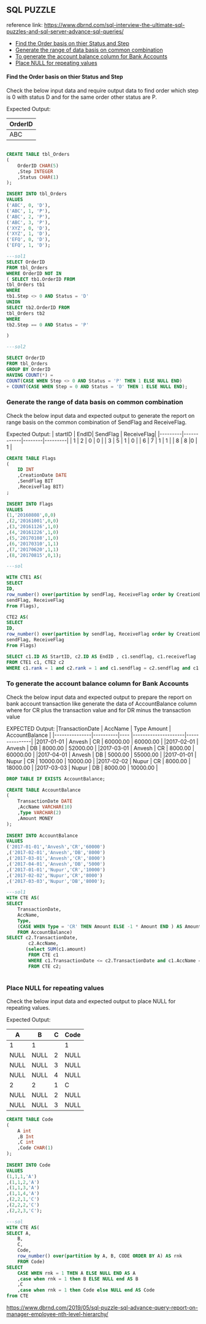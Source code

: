 ## SQL PUZZLE
reference link:
https://www.dbrnd.com/sql-interview-the-ultimate-sql-puzzles-and-sql-server-advance-sql-queries/

<!-- MarkdownTOC -->
- [Find the Order basis on thier Status and Step](#Find-the-Order-basis-on-thier-Status-and-Step)
- [Generate the range of data basis on common combination](#Generate-the-range-of-data-basis-on-common-combination)
- [To generate the account balance column for Bank Accounts](#To-generate-the-account-balance-column-for-Bank-Accounts)
- [Place NULL for repeating values](#Place-NULL-for-repeating-values)

<!-- MarkdownTOC -->

#### Find the Order basis on thier Status and Step
Check the below input data and require output data to find order which step is 0 with status D and for the same order other status are P.

Expected Output:

| OrderID|
|--------|
| ABC |

```sql

CREATE TABLE tbl_Orders
(
	OrderID CHAR(5) 
	,Step INTEGER 
	,Status CHAR(1) 
);

INSERT INTO tbl_Orders
VALUES
('ABC', 0, 'D'),
('ABC', 1, 'P'),
('ABC', 2, 'P'),
('ABC', 3, 'P'),
('XYZ', 0, 'D'),
('XYZ', 1, 'D'),
('EFQ', 0, 'D'),
('EFQ', 1, 'D');

```
```sql
---sol1 
SELECT OrderID
FROM tbl_Orders
WHERE OrderID NOT IN
( SELECT tb1.OrderID FROM
tbl_Orders tb1
WHERE
tb1.Step <> 0 AND Status = 'D'
UNION 
SELECT tb2.OrderID FROM
tbl_Orders tb2
WHERE
tb2.Step == 0 AND Status = 'P'

)

---sol2

SELECT OrderID 
FROM tbl_Orders
GROUP BY OrderID
HAVING COUNT(*) =    
COUNT(CASE WHEN Step <> 0 AND Status = 'P' THEN 1 ELSE NULL END) 
+ COUNT(CASE WHEN Step = 0 AND Status = 'D' THEN 1 ELSE NULL END);


```


### Generate the range of data basis on common combination

Check the below input data and expected output to generate the report on range basis on the common combination of SendFlag and ReceiveFlag.

Expected Output:
| startID | EndID| SendFlag | ReceiveFlag|
|---------|------------|--------|---------|
| 1 | 2 | 0 | 0 |
| 3 | 5 | 1 | 0 |
| 6 | 7 | 1 | 1 |
| 8 |  8 |0 | 1 |
```sql
CREATE TABLE Flags
(
	ID INT 
	,CreationDate DATE
	,SendFlag BIT
	,ReceiveFlag BIT)
;
 
INSERT INTO Flags 
VALUES
(1,'20160808',0,0)
,(2,'20161001',0,0)
,(3,'20161126',1,0)
,(4,'20161226',1,0)
,(5,'20170108',1,0)
,(6,'20170310',1,1)
,(7,'20170620',1,1)
,(8,'20170815',0,1);
```

```sql
---sol

WITH CTE1 AS(
SELECT 
ID,
row_number() over(partition by sendFlag, ReceiveFlag order by CreationDate asc) AS rank,
sendFlag, ReceiveFlag
From Flags),

CTE2 AS(
SELECT 
ID,
row_number() over(partition by sendFlag, ReceiveFlag order by CreationDate desc) AS rank,
sendFlag, ReceiveFlag
From Flags)

SELECT c1.ID AS StartID, c2.ID AS EndID , c1.sendflag, c1.receiveflag
FROM CTE1 c1, CTE2 c2 
WHERE c1.rank = 1 and c2.rank = 1 and c1.sendflag = c2.sendflag and c1.receiveflag = c2.receiveflag;


```

### To generate the account balance column for Bank Accounts
Check the below input data and expected output to prepare the report on bank account transaction like generate the data of AccountBalance column where for CR plus the transaction value and for DR minus the transaction value

EXPECTED Output:
|TransactionDate | AccName |    Type Amount |          AccountBalance |
|---------------|----------|---- |---------------------|---------------|
|2017-01-01   |   Anvesh    |  CR  | 60000.00       |       60000.00 |
|2017-02-01   |   Anvesh    |  DB  | 8000.00        |      52000.00 |
|2017-03-01   |   Anvesh    |  CR  | 8000.00        |       60000.00 |
|2017-04-01   |   Anvesh    |  DB  | 5000.00        |       55000.00 |
|2017-01-01   |   Nupur     |  CR  | 10000.00       |       10000.00 |
|2017-02-02   |   Nupur     |  CR  | 8000.00        |       18000.00 |
|2017-03-03   |   Nupur     |  DB  | 8000.00        |       10000.00 |

```sql
DROP TABLE IF EXISTS AccountBalance;

CREATE TABLE AccountBalance
(
	TransactionDate DATE
	,AccName VARCHAR(10)
	,Type VARCHAR(2)
	,Amount MONEY
);
 
INSERT INTO AccountBalance
VALUES
('2017-01-01','Anvesh','CR','60000')
,('2017-02-01','Anvesh','DB','8000')
,('2017-03-01','Anvesh','CR','8000')
,('2017-04-01','Anvesh','DB','5000')
,('2017-01-01','Nupur','CR','10000')
,('2017-02-02','Nupur','CR','8000')
,('2017-03-03','Nupur','DB','8000');
```

```sql
---sol1
WITH CTE AS(
SELECT 
    TransactionDate,
    AccName,
    Type,
    (CASE WHEN Type = 'CR' THEN Amount ELSE -1 * Amount END ) AS Amount
    FROM AccountBalance)
SELECT c2.TransactionDate,
        c2.AccName,
       (select SUM(c1.amount)
        FROM CTE c1
        WHERE c1.TransactionDate <= c2.TransactionDate and c1.AccName = c2.AccName) AS AccountBalance
        FROM CTE c2;
	
```

### Place NULL for repeating values

Check the below input data and expected output to place NULL for repeating values.

Expected Output:

|A |          B        |   C        |   Code |
|-----------|-----------|-----------|----|
|1 |           1 |   |     1  |         A |
| NULL |        NULL  |      2    |       NULL |
| NULL   |     NULL   |     3     |      NULL |
| NULL   |     NULL   |     4     |      NULL |
| 2      |     2      |     1     |      C |
| NULL   |     NULL   |     2     |      NULL |
|NULL   |     NULL    |    3      |     NULL |

```sql
CREATE TABLE Code
(
	A int
	,B Int
	,C int
	,Code CHAR(1) 	
);
 
INSERT INTO Code
VALUES
(1,1,1,'A')
,(1,1,2,'A')
,(1,1,3,'A')
,(1,1,4,'A')
,(2,2,1,'C')
,(2,2,2,'C')
,(2,2,3,'C');
```


```sql
---sol
WITH CTE AS(
SELECT A,
    B,
    C,
    Code,
    row_number() over(partition by A, B, CODE ORDER BY A) AS rnk
    FROM Code)
SELECT
	CASE WHEN rnk = 1 THEN A ELSE NULL END AS A
	,case when rnk = 1 then B ELSE NULL end AS B
    ,C
	,case when rnk = 1 then Code else NULL end AS Code
from CTE
```

https://www.dbrnd.com/2019/05/sql-puzzle-sql-advance-query-report-on-manager-employee-nth-level-hierarchy/
